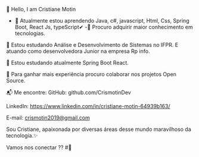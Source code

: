 👋 Hello, I am Cristiane Motin


- 🌱 Atualmente estou aprendendo Java, c#, javascript, Html, Css, Spring Boot, React Js, typeScript✔
-👯 Procuro adquirir maior conhecimento em tecnologias.

🔭 Estou estudando Análise e Desenvolvimento de Sistemas no IFPR. E atuando como desenvolvedora Junior na empresa Rp info.

🌱 Estou estudando atualmente Spring Boot React. 

👯 Para ganhar mais experiência procuro colaborar nos projetos Open Source.

📬 Me encontre:
GitHub: github.com/CrismotinDev

LinkedIn: https://www.linkedin.com/in/cristiane-motin-64939b163/

E-mail: crismotin2019@gmail.com

Sou Cristiane, apaixonada por diversas áreas desse mundo maravilhoso da tecnologia.✨


Vamos nos conectar ?? #🙌

